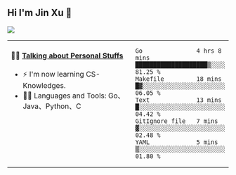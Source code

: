 
## Hi I'm Jin Xu 👋
![](https://komarev.com/ghpvc/?username=jiayouxujin&color=brightgreen&label=PROFILE+VIEWS)



<table align="center">
<tr>
<td valign="top" width="60%">

#### 🏋️‍♀️ <a href="https://github.com/jiayouxujin" target="_blank">Talking about Personal Stuffs</a>
<!-- recent_releases starts -->

- ⚡  I'm now learning CS-Knowledges.  
- 🏊‍♂️ Languages and Tools: Go、Java、Python、C
<!-- recent_releases ends -->
</td>
<td>
 
<!--START_SECTION:waka-->

```text
Go               4 hrs 8 mins    ████████████████████▒░░░░   81.25 %
Makefile         18 mins         █▓░░░░░░░░░░░░░░░░░░░░░░░   06.05 %
Text             13 mins         █░░░░░░░░░░░░░░░░░░░░░░░░   04.42 %
GitIgnore file   7 mins          ▓░░░░░░░░░░░░░░░░░░░░░░░░   02.48 %
YAML             5 mins          ▒░░░░░░░░░░░░░░░░░░░░░░░░   01.80 %
```

<!--END_SECTION:waka-->
 
</td>
</tr>
</table>





